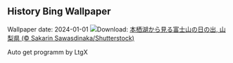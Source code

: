 ## History Bing Wallpaper
Wallpaper date: 2024-01-01
![](https://www.bing.com/th?id=OHR.Sunrise2024_JA-JP1927003758_UHD.jpg&w=1000)Download: [本栖湖から見る富士山の日の出, 山梨県 (© Sakarin Sawasdinaka/Shutterstock)](https://www.bing.com/th?id=OHR.Sunrise2024_JA-JP1927003758_UHD.jpg)

Auto get programm by LtgX
